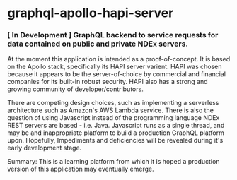 # graphql-apollo-hapi-server

### [ In Development ] GraphQL backend to service requests for data contained on public and private NDEx servers.

At the moment this application is intended as a proof-of-concept. It is based on the Apollo 
stack, specifically its HAPI server varient.  HAPI was chosen because it appears to be the
server-of-choice by commercial and financial companies for its built-in robust security.
HAPI also has a strong and growing community of developer/contributors.

There are competing design choices, such as implementing a serverless architecture such as Amazon's
AWS Lambda service. There is also the question of using Javascript instead of the programming 
language NDEx REST servers are based - i.e. Java. Javascript runs as a single thread, and may be
and inappropriate platform to build a production GraphQL platform upon. Hopefully, 
Impediments and deficiencies will be revealed during it's early development stage.

Summary: This is a learning platform from which it is hoped a production version of this application may 
eventually emerge.

